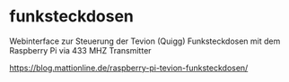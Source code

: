 # funksteckdosen

Webinterface zur Steuerung der Tevion (Quigg) Funksteckdosen mit dem Raspberry Pi via 433 MHZ Transmitter

https://blog.mattionline.de/raspberry-pi-tevion-funksteckdosen/
